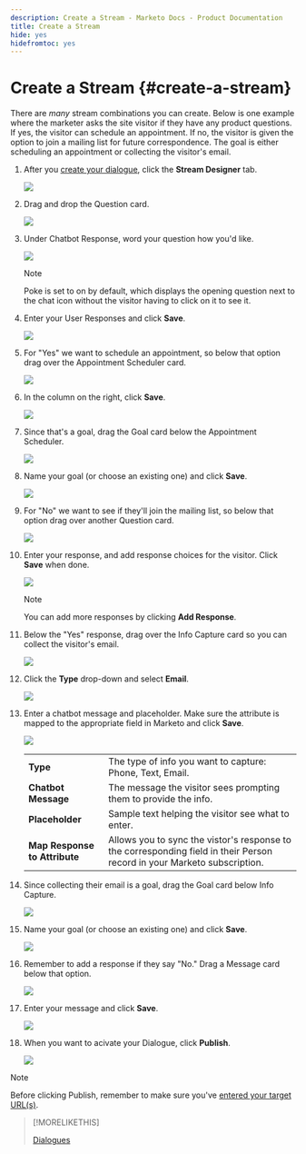 ```yaml
---
description: Create a Stream - Marketo Docs - Product Documentation
title: Create a Stream
hide: yes
hidefromtoc: yes
---
```

# Create a Stream {#create-a-stream}

There are _many_ stream combinations you can create. Below is one example where the marketer asks the site visitor if they have any product questions. If yes, the visitor can schedule an appointment. If no, the visitor is given the option to join a mailing list for future correspondence. The goal is either scheduling an appointment or collecting the visitor's email.

1. After you [create your dialogue](/help/marketo/product-docs/demand-generation/dynamic-chat/dialogues.md#create-a-new-dialogue), click the **Stream Designer** tab.

   ![](assets/create-a-stream-1.png)

1. Drag and drop the Question card.

   ![](assets/create-a-stream-2.png)

1. Under Chatbot Response, word your question how you'd like.

   ![](assets/create-a-stream-3.png)

   >[!NOTE]
   >
   >Poke is set to on by default, which displays the opening question next to the chat icon without the visitor having to click on it to see it.

1. Enter your User Responses and click **Save**.

   ![](assets/create-a-stream-4.png)

1. For "Yes" we want to schedule an appointment, so below that option drag over the Appointment Scheduler card.

   ![](assets/create-a-stream-5.png)

1. In the column on the right, click **Save**.

   ![](assets/create-a-stream-6.png)

1. Since that's a goal, drag the Goal card below the Appointment Scheduler.

   ![](assets/create-a-stream-7.png)

1. Name your goal (or choose an existing one) and click **Save**.

   ![](assets/create-a-stream-8.png)

1. For "No" we want to see if they'll join the mailing list, so below that option drag over another Question card.

   ![](assets/create-a-stream-9.png)

1. Enter your response, and add response choices for the visitor. Click **Save** when done.

   ![](assets/create-a-stream-10.png)

   >[!NOTE]
   >
   >You can add more responses by clicking **Add Response**.

1. Below the "Yes" response, drag over the Info Capture card so you can collect the visitor's email.

   ![](assets/create-a-stream-11.png)

1. Click the **Type** drop-down and select **Email**.

   ![](assets/create-a-stream-12.png)

1. Enter a chatbot message and placeholder. Make sure the attribute is mapped to the appropriate field in Marketo and click **Save**.

   ![](assets/create-a-stream-13.png)

   <table>
    <tr>
     <td><strong>Type</strong></td>
     <td>The type of info you want to capture: Phone, Text, Email.</td>
    </tr>
    <tr>
     <td><strong>Chatbot Message</strong></td>
     <td>The message the visitor sees prompting them to provide the info.</td>
    </tr>
    <tr>
     <td><strong>Placeholder</strong></td>
     <td>Sample text helping the visitor see what to enter.</td>
    </tr>
    <tr>
     <td><strong>Map Response to Attribute</strong></td>
     <td>Allows you to sync the vistor's response to the corresponding field in their Person record in your Marketo subscription.</td>
    </tr>
   </table>

1. Since collecting their email is a goal, drag the Goal card below Info Capture.

   ![](assets/create-a-stream-14.png)

1. Name your goal (or choose an existing one) and click **Save**.

   ![](assets/create-a-stream-15.png)

1. Remember to add a response if they say "No." Drag a Message card below that option.

   ![](assets/create-a-stream-16.png)

1. Enter your message and click **Save**.

   ![](assets/create-a-stream-17.png)

1. When you want to acivate your Dialogue, click **Publish**.

   ![](assets/create-a-stream-18.png)

>[!NOTE]
>
>Before clicking Publish, remember to make sure you've [entered your target URL(s)](/help/marketo/product-docs/demand-generation/dynamic-chat/dialogues.md#target).

>[!MORELIKETHIS]
>
>[Dialogues](/help/marketo/product-docs/demand-generation/dynamic-chat/dialogues.md)
